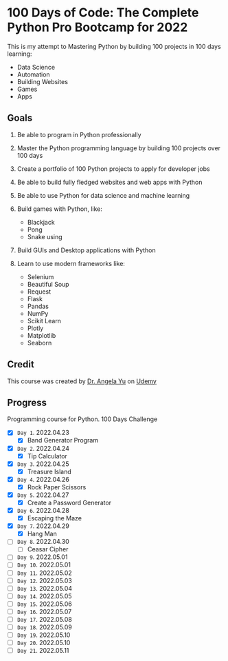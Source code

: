 # 100 Days of Code: The Complete Python Pro Bootcamp for 2022

This is my attempt to Mastering Python by building 100 projects in 100 days learning:

-   Data Science
-   Automation
-   Building Websites
-   Games
-   Apps

## Goals

1. Be able to program in Python professionally
2. Master the Python programming language by building 100 projects over 100 days
3. Create a portfolio of 100 Python projects to apply for developer jobs
4. Be able to build fully fledged websites and web apps with Python
5. Be able to use Python for data science and machine learning
6. Build games with Python, like:

    - Blackjack
    - Pong
    - Snake using

7. Build GUIs and Desktop applications with Python
8. Learn to use modern frameworks like:

    - Selenium
    - Beautiful Soup
    - Request
    - Flask
    - Pandas
    - NumPy
    - Scikit Learn
    - Plotly
    - Matplotlib
    - Seaborn

## Credit

This course was created by [Dr. Angela Yu](https://www.udemy.com/course/100-days-of-code/#instructor-1) on [Udemy](https://www.udemy.com/course/100-days-of-code/)

## Progress

Programming course for Python. 100 Days Challenge

-   [x] `Day 1`. 2022.04.23
    -   [x] Band Generator Program
-   [x] `Day 2`. 2022.04.24
    -   [x] Tip Calculator
-   [x] `Day 3`. 2022.04.25
    -   [x] Treasure Island
-   [x] `Day 4`. 2022.04.26
    -   [x] Rock Paper Scissors
-   [x] `Day 5`. 2022.04.27
    -   [x] Create a Password Generator
-   [x] `Day 6`. 2022.04.28
    -   [x] Escaping the Maze
-   [x] `Day 7`. 2022.04.29
    -   [x] Hang Man
-   [ ] `Day 8`. 2022.04.30
    -   [ ] Ceasar Cipher
-   [ ] `Day 9`. 2022.05.01
-   [ ] `Day 10`. 2022.05.01
-   [ ] `Day 11`. 2022.05.02
-   [ ] `Day 12`. 2022.05.03
-   [ ] `Day 13`. 2022.05.04
-   [ ] `Day 14`. 2022.05.05
-   [ ] `Day 15`. 2022.05.06
-   [ ] `Day 16`. 2022.05.07
-   [ ] `Day 17`. 2022.05.08
-   [ ] `Day 18`. 2022.05.09
-   [ ] `Day 19`. 2022.05.10
-   [ ] `Day 20`. 2022.05.10
-   [ ] `Day 21`. 2022.05.11
